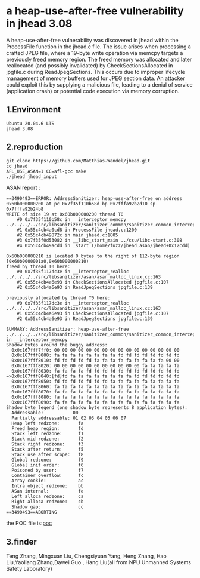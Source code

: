 # a heap-use-after-free vulnerability in jhead 3.08
A heap-use-after-free vulnerability was discovered in jhead within the ProcessFile function in the jhead.c file. The issue arises when processing a crafted JPEG file, where a 19-byte write operation via memcpy targets a previously freed memory region. The freed memory was allocated and later reallocated (and possibly invalidated) by CheckSectionsAllocated in jpgfile.c during ReadJpegSections. This occurs due to improper lifecycle management of memory buffers used for JPEG section data. An attacker could exploit this by supplying a malicious file, leading to a denial of service (application crash) or potential code execution via memory corruption.

## 1.Environment
```
Ubuntu 20.04.6 LTS
jhead 3.08
```
## 2.reproduction
```
git clone https://github.com/Matthias-Wandel/jhead.git                  
cd jhead                                                                     
AFL_USE_ASAN=1 CC=afl-gcc make
./jhead jhead_input                        
```
ASAN report :
```
==3490493==ERROR: AddressSanitizer: heap-use-after-free on address 0x60b000000200 at pc 0x7f35f110b58d bp 0x7fffa92b2d10 sp 0x7fffa92b24b8
WRITE of size 19 at 0x60b000000200 thread T0
    #0 0x7f35f110b58c in __interceptor_memcpy ../../../../src/libsanitizer/sanitizer_common/sanitizer_common_interceptors.inc:790
    #1 0x55c4cb4a0cd8 in ProcessFile jhead.c:1200
    #2 0x55c4cb49872c in main jhead.c:1805
    #3 0x7f35f0d53082 in __libc_start_main ../csu/libc-start.c:308
    #4 0x55c4cb49acdd in _start (/home/fuzz/jhead_asan/jhead+0x12cdd)

0x60b000000210 is located 0 bytes to the right of 112-byte region [0x60b0000001a0,0x60b000000210)
freed by thread T0 here:
    #0 0x7f35f117dc3e in __interceptor_realloc ../../../../src/libsanitizer/asan/asan_malloc_linux.cc:163
    #1 0x55c4cb4a6e93 in CheckSectionsAllocated jpgfile.c:107
    #2 0x55c4cb4a6e93 in ReadJpegSections jpgfile.c:139

previously allocated by thread T0 here:
    #0 0x7f35f117dc3e in __interceptor_realloc ../../../../src/libsanitizer/asan/asan_malloc_linux.cc:163
    #1 0x55c4cb4a6e93 in CheckSectionsAllocated jpgfile.c:107
    #2 0x55c4cb4a6e93 in ReadJpegSections jpgfile.c:139

SUMMARY: AddressSanitizer: heap-use-after-free ../../../../src/libsanitizer/sanitizer_common/sanitizer_common_interceptors.inc:790 in __interceptor_memcpy
Shadow bytes around the buggy address:
  0x0c167fff7ff0: 00 00 00 00 00 00 00 00 00 00 00 00 00 00 00 00
  0x0c167fff8000: fa fa fa fa fa fa fa fa fd fd fd fd fd fd fd fd
  0x0c167fff8010: fd fd fd fd fd fa fa fa fa fa fa fa fa fa 00 00
  0x0c167fff8020: 00 00 00 00 00 00 00 00 00 00 00 fa fa fa fa fa
  0x0c167fff8030: fa fa fa fa fd fd fd fd fd fd fd fd fd fd fd fd
=>0x0c167fff8040:[fd]fd fa fa fa fa fa fa fa fa fd fd fd fd fd fd
  0x0c167fff8050: fd fd fd fd fd fd fd fa fa fa fa fa fa fa fa fa
  0x0c167fff8060: fa fa fa fa fa fa fa fa fa fa fa fa fa fa fa fa
  0x0c167fff8070: fa fa fa fa fa fa fa fa fa fa fa fa fa fa fa fa
  0x0c167fff8080: fa fa fa fa fa fa fa fa fa fa fa fa fa fa fa fa
  0x0c167fff8090: fa fa fa fa fa fa fa fa fa fa fa fa fa fa fa fa
Shadow byte legend (one shadow byte represents 8 application bytes):
  Addressable:           00
  Partially addressable: 01 02 03 04 05 06 07 
  Heap left redzone:       fa
  Freed heap region:       fd
  Stack left redzone:      f1
  Stack mid redzone:       f2
  Stack right redzone:     f3
  Stack after return:      f5
  Stack use after scope:   f8
  Global redzone:          f9
  Global init order:       f6
  Poisoned by user:        f7
  Container overflow:      fc
  Array cookie:            ac
  Intra object redzone:    bb
  ASan internal:           fe
  Left alloca redzone:     ca
  Right alloca redzone:    cb
  Shadow gap:              cc
==3490493==ABORTING

```
the POC file is:[poc](https://github.com/madao123123/crash_report/tree/main/poc/jhead_input)

## 3.finder
Teng Zhang, Mingxuan Liu, Chengsiyuan Yang, Heng Zhang, Hao Liu,Yaoliang Zhang,Dawei Guo , Hang Liu(all from NPU Unmanned Systems Safety Laboratory)



